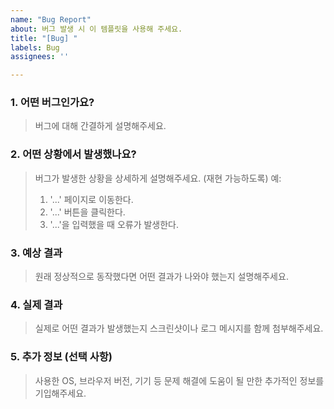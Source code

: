 ```yaml
---
name: "Bug Report"
about: 버그 발생 시 이 템플릿을 사용해 주세요.
title: "[Bug] "
labels: Bug
assignees: ''

---
```


### 1. 어떤 버그인가요?

> 버그에 대해 간결하게 설명해주세요.

### 2. 어떤 상황에서 발생했나요?

> 버그가 발생한 상황을 상세하게 설명해주세요. (재현 가능하도록)
> 예:
> 1. '...' 페이지로 이동한다.
> 2. '...' 버튼을 클릭한다.
> 3. '...'을 입력했을 때 오류가 발생한다.

### 3. 예상 결과

> 원래 정상적으로 동작했다면 어떤 결과가 나와야 했는지 설명해주세요.

### 4. 실제 결과

> 실제로 어떤 결과가 발생했는지 스크린샷이나 로그 메시지를 함께 첨부해주세요.

### 5. 추가 정보 (선택 사항)

> 사용한 OS, 브라우저 버전, 기기 등 문제 해결에 도움이 될 만한 추가적인 정보를 기입해주세요.

